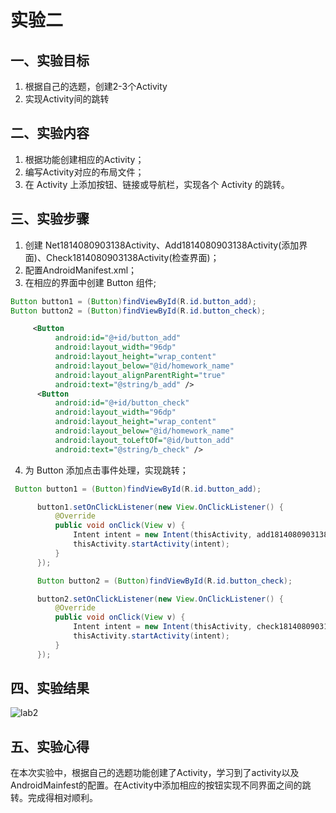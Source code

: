 # 实验二 
  ## 一、实验目标 
  1. 根据自己的选题，创建2-3个Activity 
  2. 实现Activity间的跳转 
  
   ## 二、实验内容 
  1. 根据功能创建相应的Activity； 
  2. 编写Activity对应的布局文件； 
  3. 在 Activity 上添加按钮、链接或导航栏，实现各个 Activity 的跳转。
  
   ## 三、实验步骤 
  1. 创建 Net1814080903138Activity、Add1814080903138Activity(添加界面)、Check1814080903138Activity(检查界面)；
  2. 配置AndroidManifest.xml；
  3. 在相应的界面中创建 Button 组件;
  ```java
  Button button1 = (Button)findViewById(R.id.button_add);
  Button button2 = (Button)findViewById(R.id.button_check);
  ```
  ```xml
       <Button
            android:id="@+id/button_add"
            android:layout_width="96dp"
            android:layout_height="wrap_content"
            android:layout_below="@id/homework_name"
            android:layout_alignParentRight="true"
            android:text="@string/b_add" />
        <Button
            android:id="@+id/button_check"
            android:layout_width="96dp"
            android:layout_height="wrap_content"
            android:layout_below="@id/homework_name"
            android:layout_toLeftOf="@id/button_add"
            android:text="@string/b_check" />
  ```
  4. 为 Button 添加点击事件处理，实现跳转；
  ```java
   Button button1 = (Button)findViewById(R.id.button_add);

        button1.setOnClickListener(new View.OnClickListener() {
            @Override
            public void onClick(View v) {
                Intent intent = new Intent(thisActivity, add1814080903138Activity.class);
                thisActivity.startActivity(intent);
            }
        });

        Button button2 = (Button)findViewById(R.id.button_check);

        button2.setOnClickListener(new View.OnClickListener() {
            @Override
            public void onClick(View v) {
                Intent intent = new Intent(thisActivity, check1814080903138Activity.class);
                thisActivity.startActivity(intent);
            }
        });
   ```     
  
   ## 四、实验结果 
  ![lab2](https://github.com/linjhong/android-labs-2020/blob/master/students/net1814080903138/lab2.png) 
  
   ## 五、实验心得 
  在本次实验中，根据自己的选题功能创建了Activity，学习到了activity以及AndroidMainfest的配置。在Activity中添加相应的按钮实现不同界面之间的跳转。完成得相对顺利。
